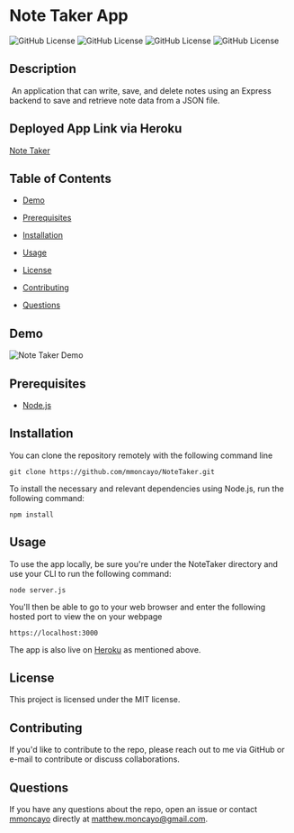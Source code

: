 # Note Taker App
![GitHub License](https://img.shields.io/github/license/mmoncayo/NoteTaker) ![GitHub License](https://img.shields.io/github/repo-size/mmoncayo/NoteTaker) ![GitHub License](https://img.shields.io/node/v/express) ![GitHub License](https://img.shields.io/github/followers/mmoncayo?style=social)

## Description
​
An application that can write, save, and delete notes using an Express backend to save and retrieve note data from a JSON file.

## Deployed App Link via Heroku

[Note Taker](https://peaceful-ridge-69265.herokuapp.com/)

## Table of Contents 

* [Demo](#demo)

* [Prerequisites](#prerequisites)

* [Installation](#installation)

* [Usage](#usage)

* [License](#license)

* [Contributing](#contributing)
​
* [Questions](#questions)

## Demo

![Note Taker Demo](./NoteTakerDemo.gif)

## Prerequisites

* [Node.js](https://nodejs.dev/)

## Installation

You can clone the repository remotely with the following command line

```
git clone https://github.com/mmoncayo/NoteTaker.git
```

To install the necessary and relevant dependencies using Node.js, run the following command:

```
npm install
```

## Usage

To use the app locally, be sure you're under the NoteTaker directory and use your CLI to run the following command:

```
node server.js
```

You'll then be able to go to your web browser and enter the following hosted port to view the on your webpage 

```
https://localhost:3000
```

The app is also live on [Heroku](https://peaceful-ridge-69265.herokuapp.com/) as mentioned above.

## License

This project is licensed under the MIT license.

## Contributing

If you'd like to contribute to the repo, please reach out to me via GitHub or e-mail to contribute or discuss collaborations.

## Questions

If you have any questions about the repo, open an issue or contact [mmoncayo](https://github.com/mmoncayo) directly at matthew.moncayo@gmail.com.